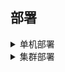 ## 部署

<details>
<summary>单机部署</summary>

>

1、安装Erlarg

```
yum -y install erlang -y
```

2、安装RabbitMQ

```
yum install -y rabbitmq-server
```

3、修改配置文件

```
cp /usr/share/doc/rabbitmq-server-3.3.5/rabbitmq.config.example /etc/rabbitmq/rabbitmq.config
```

```
vim /etc/rabbitmq/rabbitmq.config

注释第53行
{loopback_users, []}
```

4、安装插件并启动服务

```
rabbitmq-plugins enable rabbitmq_management
```

5、重启RabbitMQ服务

```
systemctl restart rabbitmq-server
```

6、查看节点状态

```
rabbitmqctl cluster_status
```

7、访问测试

```
ip地址为rabbitMQ所在服务器的地址
端口号：15672
默认账号密码：guest/guest
```

</details>

<details>
<summary>集群部署</summary>

> 

1、所有节点配置host解析

```
vim  /etc/hosts
```

2、所有节点安装erLang和rabbitmq（参照单机部署的1、2、3步）
3、所有节点cookie内容一致

```
scp /var/lib/rabbitmq/.erlang.cookie  rabbitmq3:/var/lib/rabbitmq/.erlang.cookie

源码包部署一般会存在.erlang.cookie文件；
rpm包部署一般是在/var/lib/rabbitmq/.erlang.cookie。
将 rabbitmq1 的该文件使用rsync或者是scp复制到 rabbitmq2、rabbitmq3，文件权限需要是400。
```

4、除了rabbitmq1 都重启服务

```
systemctl restart rabbitmq-server
```

5、除了rabbitmq1 都关闭服务

```
rabbitmqctl stop
```

6、除了rabbitmq1 都分离运行

```
rabbitmq-server -detached
```

7、所有主机都添加用户并设置密码

```
rabbitmqctl add_user admin admin
rabbitmqctl set_permissions -p "/" admin ".*" ".*" ".*"
rabbitmqctl set_user_tags admin administrator
```

8、所有节点都加入 rabbitmq1 中组成集群

```
rabbitmqctl stop_app

仅停止应用，不关闭节点
```

```
rabbitmqctl join_cluster rabbit@rabbitmq1
```

```
rabbitmqctl start_app
```

9、使用内存节点加入集群（了解）

```
rabbitmqctl join_cluster --ram rabbit@rabbitmq1
```

10、查看集群状态

```
rabbitmqctl cluster_status
```

11、设置镜像队列策略，如图：
![image](https://github.com/user-attachments/assets/2ff7c346-41cc-4e3b-9e1b-967560ac0db2)
![image](https://github.com/user-attachments/assets/c42d334d-a8ea-46f0-97d1-e556b7d7db44)
![image](https://github.com/user-attachments/assets/680d609f-e2e9-43eb-b2fa-420b81953352)
![image](https://github.com/user-attachments/assets/80403149-d066-42ab-ba9a-421ffd57b84f)

```
然后在linux中设置镜像队列策略：语法介绍
   rabbitmqctl set_policy -p vhost1 ha-all "^" '{"ha-mode":"all"}'
 案例中的命令
  rabbitmqctl set_policy -p jinlongyu ha-all "^" '{"ha-mode":"all"}'
 注释
   "coresystem"
     		vhost名称，此处应该填写“jinlongyu”
   ha-all	策略名称
"^"	queue的匹配模式为匹配所有的队列
 { }：
    为镜像定义，包括三个部分ha-mode, ha-params, ha-sync-mode
    ha-mode	指明镜像队列的模式，有效值为 all/exactly/nodes
    	all			   表示在集群中所有的节点上进行镜像，包含新增节点
    	exactly		（可选）表示在指定个数的节点上进行镜像，节点的个数由ha-params指定
   	nodes		（可选）表示在指定的节点上进行镜像，节点名称通过ha-params指定
    ha-sync-mode	（可选）进行队列中消息的同步方式，有效值为automatic和manual

  提示：此时镜像队列设置成功。队列会被复制到各个节点，各个节点状态保持一致（这里的虚拟主机vhost1 。是代码中需要用到的虚拟主机，虚拟主机的作用是做一个消息队列进行隔离，本质上可认为是一个rabbitmq-server，是否增加虚拟主机，增加几个，这是由开发中的业务决定，即有哪几类服务，哪些服务用哪一个虚拟主机，这是一个规划）。
```

8、访问测试

```
http://ip:15672
账号：admin
密码：admin
```



</details>

<!-- ##{"timestamp":1712545499}## -->